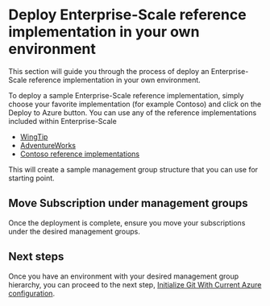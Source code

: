# Deploy Enterprise-Scale reference implementation in your own environment

This section will guide you through the process of deploy an Enterprise-Scale reference implementation in your own environment.

To deploy a sample Enterprise-Scale reference implementation, simply choose your favorite implementation (for example Contoso) and click on the Deploy to Azure button. You can use any of the reference implementations included within Enterprise-Scale

- [WingTip](../reference/wingtip/README.md)
- [AdventureWorks](../reference/adventureworks/README.md)
- [Contoso reference implementations](../reference/contoso/Readme.md)

This will create a sample management group structure that you can use for starting point.

## Move Subscription under management groups

Once the deployment is complete, ensure you move your subscriptions under the desired management groups.

## Next steps

Once you have an environment with your desired management group hierarchy, you can proceed to the next step, [Initialize Git With Current Azure configuration](./discover-environment.md).
